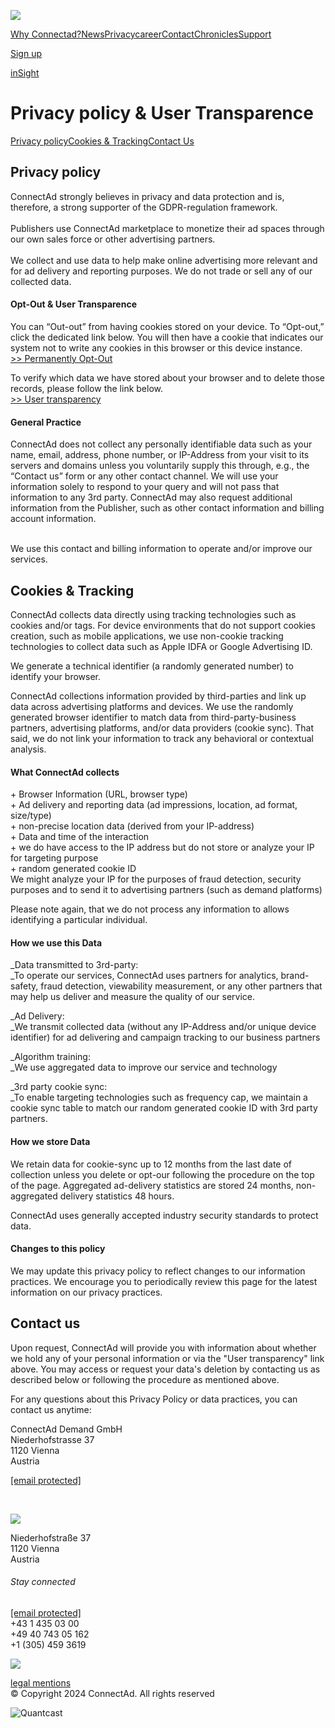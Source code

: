 [![](https://cdn.prod.website-files.com/5d5676a39a649a743bb84c38/656447970d42980cae7e9dd1_cad_white.png)](https://www.connectadrealtime.com/)

[Why Connectad?](https://www.connectadrealtime.com/why)[News](https://www.connectadrealtime.com/blog-2/news)[Privacy](https://www.connectadrealtime.com/privacy)[career](https://connectad-demand-gmbh.jobs.personio.com/?language=en)[Contact](https://www.connectadrealtime.com/contacts)[Chronicles](https://www.connectadrealtime.com/contacts)[Support](https://wiki.connectad.io/)

[Sign up](https://www.connectadrealtime.com/apply)

[inSight](https://insight.connectad.io/)

Privacy policy & User Transparence
==================================

[Privacy policy](#Privacy)[Cookies & Tracking](#Cookies)[Contact Us](#Contact)

Privacy policy
--------------

ConnectAd strongly believes in privacy and data protection and is, therefore, a strong supporter of the GDPR-regulation framework.  
‍  
Publishers use ConnectAd marketplace to monetize their ad spaces through our own sales force or other advertising partners.  
‍  
We collect and use data to help make online advertising more relevant and for ad delivery and reporting purposes. We do not trade or sell any of our collected data.

#### Opt-Out & User Transparence

You can “Out-out” from having cookies stored on your device. To “Opt-out,” click the dedicated link below. You will then have a cookie that indicates our system not to write any cookies in this browser or this device instance.  
[\>> Permanently Opt-Out](https://sync-eu.connectad.io/sync/dnt?__hstc=266841809.f1fc04e917c6486d482acaa13b5b1065.1561228121643.1565950301027.1565955558466.13&__hssc=266841809.1.1565955558466&__hsfp=29399047)

To verify which data we have stored about your browser and to delete those records, please follow the link below.  
[\>> User transparency](https://sync-eu.connectad.io/sync/showrecord?__hstc=266841809.f1fc04e917c6486d482acaa13b5b1065.1561228121643.1565950301027.1565955558466.13&__hssc=266841809.1.1565955558466&__hsfp=29399047)

#### General Practice

ConnectAd does not collect any personally identifiable data such as your name, email, address, phone number, or IP-Address from your visit to its servers and domains unless you voluntarily supply this through, e.g., the “Contact us” form or any other contact channel. We will use your information solely to respond to your query and will not pass that information to any 3rd party. ConnectAd may also request additional information from the Publisher, such as other contact information and billing account information.

‍  
We use this contact and billing information to operate and/or improve our services.

Cookies & Tracking
------------------

ConnectAd collects data directly using tracking technologies such as cookies and/or tags. For device environments that do not support cookies creation, such as mobile applications, we use non-cookie tracking technologies to collect data such as Apple IDFA or Google Advertising ID.

We generate a technical identifier (a randomly generated number) to identify your browser.

ConnectAd collections information provided by third-parties and link up data across advertising platforms and devices. We use the randomly generated browser identifier to match data from third-party-business partners, advertising platforms, and/or data providers (cookie sync). That said, we do not link your information to track any behavioral or contextual analysis.

#### What ConnectAd collects

\+ Browser Information (URL, browser type)  
\+ Ad delivery and reporting data (ad impressions, location, ad format, size/type)  
\+ non-precise location data (derived from your IP-address)  
\+ Data and time of the interaction  
\+ we do have access to the IP address but do not store or analyze your IP for targeting purpose  
\+ random generated cookie ID  
We might analyze your IP for the purposes of fraud detection, security purposes and to send it to advertising partners (such as demand platforms)

Please note again, that we do not process any information to allows identifying a particular individual.

#### How we use this Data

_Data transmitted to 3rd-party:  
‍_To operate our services, ConnectAd uses partners for analytics, brand-safety, fraud detection, viewability measurement, or any other partners that may help us deliver and measure the quality of our service.

_Ad Delivery:  
‍_We transmit collected data (without any IP-Address and/or unique device identifier) for ad delivering and campaign tracking to our business partners

_Algorithm training:  
‍_We use aggregated data to improve our service and technology

_3rd party cookie sync:  
‍_To enable targeting technologies such as frequency cap, we maintain a cookie sync table to match our random generated cookie ID with 3rd party partners.

#### How we store Data

We retain data for cookie-sync up to 12 months from the last date of collection unless you delete or opt-our following the procedure on the top of the page. Aggregated ad-delivery statistics are stored 24 months, non-aggregated delivery statistics 48 hours.

ConnectAd uses generally accepted industry security standards to protect data.

#### Changes to this policy

We may update this privacy policy to reflect changes to our information practices. We encourage you to periodically review this page for the latest information on our privacy practices.

Contact us
----------

Upon request, ConnectAd will provide you with information about whether we hold any of your personal information or via the "User transparency" link above. You may access or request your data's deletion by contacting us as described below or following the procedure as mentioned above.

For any questions about this Privacy Policy or data practices, you can contact us anytime:

ConnectAd Demand GmbH  
Niederhofstrasse 37  
1120 Vienna  
Austria

[\[email protected\]](https://www.connectadrealtime.com/cdn-cgi/l/email-protection)

‍

[![](https://cdn.prod.website-files.com/5d5676a39a649a743bb84c38/5d5935a71e139881261fcfbc_20190812_ConnectAd_Minimal_color.png)](https://www.connectadrealtime.com/)

Niederhofstraße 37  
1120 Vienna  
Austria

###### Stay connected

[\[email protected\]](https://www.connectadrealtime.com/cdn-cgi/l/email-protection)  
+43 1 435 03 00  
+49 40 743 05 162  
+1 (305) 459 3619

![](https://cdn.prod.website-files.com/5d5676a39a649a743bb84c38/642c43458ad1d35e3f77fa46_2023-04-03_Logos_493x65.jpg)

[legal mentions](https://www.connectadrealtime.com/legal-metions)  
© Copyright 2024 ConnectAd. All rights reserved

![Quantcast](//pixel.quantserve.com/pixel/p-jf68PmKyV0peq.gif)